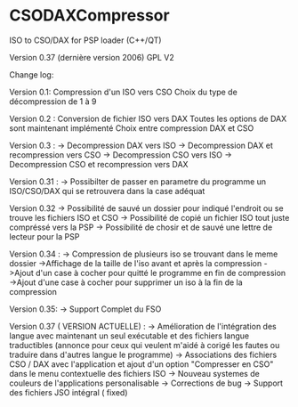 CSODAXCompressor
================

ISO to CSO/DAX for PSP loader  (C++/QT)

Version 0.37 (dernière version 2006) 
GPL V2  


Change log:


Version 0.1:
Compression d'un ISO vers CSO
Choix du type de décompression de 1 à 9

Version 0.2 :
Conversion de fichier ISO vers DAX
Toutes les options de DAX sont maintenant implémenté
Choix entre compression DAX et CSO

Version 0.3 :
-> Decompression DAX vers ISO
-> Decompression DAX et recompression vers CSO
-> Decompression CSO vers ISO
-> Decompression CSO et recompression vers DAX

Version 0.31 :
-> Possibilter de passer en parametre du programme un ISO/CSO/DAX qui se retrouvera dans la case adéquat

Version 0.32
-> Possibilité de sauvé un dossier pour indiqué l'endroit ou se trouve les fichiers ISO et CSO
-> Possibilité de copié un fichier ISO tout juste compréssé vers la PSP
-> Possibilité de chosir et de sauvé une lettre de lecteur pour la PSP

Version 0.34 :
-> Compression de plusieurs iso se trouvant dans le meme dossier
->Affichage de la taille de l'iso avant et après la compression
->Ajout d'un case à cocher pour quitté le programme en fin de compression
->Ajout d'une case à cocher pour supprimer un iso à la fin de la compression

Version 0.35:
-> Support Complet du FSO


Version 0.37 ( VERSION ACTUELLE) :
-> Amélioration de l'intégration des langue avec maintenant un seul exécutable et des fichiers langue traductibles (annonce pour ceux qui veulent m'aidé à corigé les fautes ou traduire dans d'autres langue le programme)
-> Associations des fichiers CSO / DAX avec l'application et ajout d'un option "Compresser en CSO" dans le menu contextuelle des fichiers ISO
-> Nouveau systemes de couleurs de l'applications personalisable
-> Corrections de bug
-> Support des fichiers JSO intégral ( fixed)



